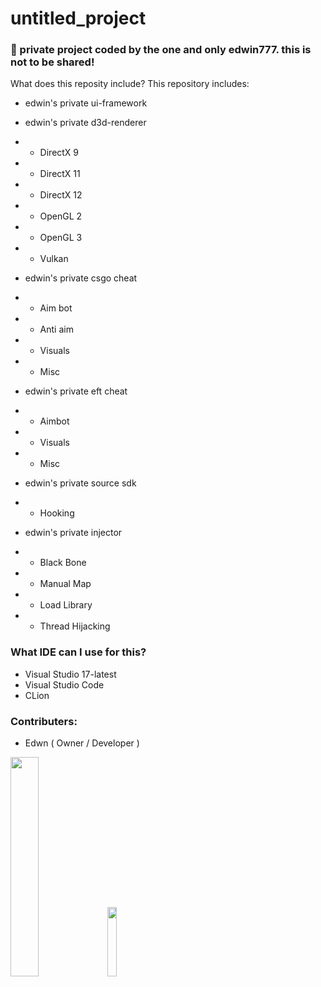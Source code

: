# untitled_project
### 💜 private project coded by the one and only edwin777. this is not to be shared!
What does this reposity include? This repository includes:
- edwin's private ui-framework

- edwin's private d3d-renderer
- - DirectX 9
- - DirectX 11
- - DirectX 12
- - OpenGL 2
- - OpenGL 3
- - Vulkan

- edwin's private csgo cheat
- - Aim bot
- - Anti aim
- - Visuals
- - Misc

- edwin's private eft cheat
- - Aimbot
- - Visuals
- - Misc

- edwin's private source sdk
- - Hooking

- edwin's private injector
- - Black Bone 
- - Manual Map
- - Load Library
- - Thread Hijacking

### What IDE can I use for this?
- Visual Studio 17-latest
- Visual Studio Code
- CLion

### Contributers:
- Edwn ( Owner / Developer )

[<img src="https://github.com/EdwinS7/untitled_project/assets/88218388/70560d19-be95-4a89-b772-a62d7e31e505" width=30% height=30%>](https://twitter.com/CounterStrike)
[<img src="https://github.com/EdwinS7/untitled_project/assets/88218388/7accbdfd-55d0-450e-b56d-5251885e6954" width=16.9% height=16.9%>](https://twitter.com/tarkov)
